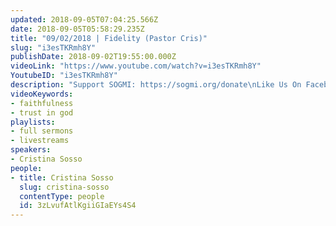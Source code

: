 ```yaml
---
updated: 2018-09-05T07:04:25.566Z
date: 2018-09-05T05:58:29.235Z
title: "09/02/2018 | Fidelity (Pastor Cris)"
slug: "i3esTKRmh8Y"
publishDate: 2018-09-02T19:55:00.000Z
videoLink: "https://www.youtube.com/watch?v=i3esTKRmh8Y"
YoutubeID: "i3esTKRmh8Y"
description: "Support SOGMI: https://sogmi.org/donate\nLike Us On Facebook: https://facebook.com/sonsofgodministries\n\nSons of God Ministries International is dedicated to discipling God's people and empowering the Body of Christ to take their post in the Kingdom. \"For as many as are led by the Spirit of God these are the sons of God\" (Romans 8:14)"
videoKeywords:
- faithfulness
- trust in god
playlists:
- full sermons
- livestreams
speakers:
- Cristina Sosso
people:
- title: Cristina Sosso
  slug: cristina-sosso
  contentType: people
  id: 3zLvufAtlKgiiGIaEYs4S4
---
```

